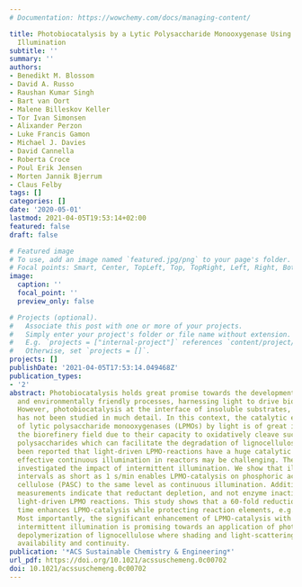 ```yaml
---
# Documentation: https://wowchemy.com/docs/managing-content/

title: Photobiocatalysis by a Lytic Polysaccharide Monooxygenase Using Intermittent
  Illumination
subtitle: ''
summary: ''
authors:
- Benedikt M. Blossom
- David A. Russo
- Raushan Kumar Singh
- Bart van Oort
- Malene Billeskov Keller
- Tor Ivan Simonsen
- Alixander Perzon
- Luke Francis Gamon
- Michael J. Davies
- David Cannella
- Roberta Croce
- Poul Erik Jensen
- Morten Jannik Bjerrum
- Claus Felby
tags: []
categories: []
date: '2020-05-01'
lastmod: 2021-04-05T19:53:14+02:00
featured: false
draft: false

# Featured image
# To use, add an image named `featured.jpg/png` to your page's folder.
# Focal points: Smart, Center, TopLeft, Top, TopRight, Left, Right, BottomLeft, Bottom, BottomRight.
image:
  caption: ''
  focal_point: ''
  preview_only: false

# Projects (optional).
#   Associate this post with one or more of your projects.
#   Simply enter your project's folder or file name without extension.
#   E.g. `projects = ["internal-project"]` references `content/project/deep-learning/index.md`.
#   Otherwise, set `projects = []`.
projects: []
publishDate: '2021-04-05T17:53:14.049468Z'
publication_types:
- '2'
abstract: Photobiocatalysis holds great promise towards the development of sustainable
  and environmentally friendly processes, harnessing light to drive biocatalytic reactions.
  However, photobiocatalysis at the interface of insoluble substrates, such as cellulose
  has not been studied in much detail. In this context, the catalytic enhancement
  of lytic polysaccharide monooxygenases (LPMOs) by light is of great interest to
  the biorefinery field due to their capacity to oxidatively cleave such recalcitrant
  polysaccharides which can facilitate the degradation of lignocellulose. It has previously
  been reported that light-driven LPMO-reactions have a huge catalytic potential but
  effective continuous illumination in reactors may be challenging. Therefore, we
  investigated the impact of intermittent illumination. We show that illumination
  intervals as short as 1 s/min enables LPMO-catalysis on phosphoric acid swollen
  cellulose (PASC) to the same level as continuous illumination. Additionally, time-resolved
  measurements indicate that reductant depletion, and not enzyme inactivation, limits
  light-driven LPMO reactions. This study shows that a 60-fold reduction in illumination
  time enhances LPMO-catalysis while protecting reaction elements, e.g. the reductant.
  Most importantly, the significant enhancement of LPMO-catalysis with minimal and
  intermittent illumination is promising towards an application of photobiocatalytic
  depolymerization of lignocellulose where shading and light-scattering minimize light
  availability and continuity.
publication: '*ACS Sustainable Chemistry & Engineering*'
url_pdf: https://doi.org/10.1021/acssuschemeng.0c00702
doi: 10.1021/acssuschemeng.0c00702
---
```

